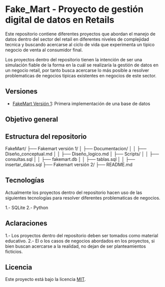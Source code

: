 # Fake_Mart - Proyecto de gestión digital de datos en Retails

Este repositorio contiene diferentes proyectos que abordan el manejo de datos dentro del sector del retail en diferentes niveles de complejidad tecnica y buscando acercarse al ciclo de vida que experimenta un tipico negocio de venta al consumidor final. 

Los proyectos dentro del repositorio tienen la intención de ser una simulación fiable de la forma en la cuál se realizaría la gestión de datos en un negocio retail, por tanto busca acercarse lo más posible a resolver problematicas de negocios tipicas existentes en negocios de este sector. 

## Versiones
- [FakeMart Versión 1](): Primera implementación de una base de datos


## Objetivo general

## Estructura del repositorio 

FakeMart/
├── Fakemart versión 1/
│   ├── Documentacion/
│   │   ├── Diseño_conceptual.md
│   │   ├── Diseño_logico.md
│   ├── Scripts/
│   │   ├── consultas.sql
│   │   ├── fakemart.db
│   │   ├── tablas.sql
│   │   ├── insertar_datos.sql
├── Fakemart versión 2/
├── README.md


## Tecnologías 
 Actualmente los proyectos dentro del repositorio hacen uso de las siguientes tecnologías para resolver diferentes problematicas de negocios.

 1.- SQLite
 2.- Python 

## Aclaraciones 

1.- Los proyectos dentro del repositorio deben ser tomados como material educativo. 
2.- El o los casos de negocios abordados en los proyectos, si bien buscan acercarse a la realidad, no dejan de ser planteamientos ficticios. 

## Licencia 
Este proyecto está bajo la licencia [MIT](LICENSE).


